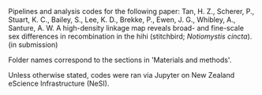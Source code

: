 Pipelines and analysis codes for the following paper:
Tan, H. Z., Scherer, P., Stuart, K. C., Bailey, S., Lee, K. D., Brekke, P., Ewen, J. G., Whibley, A., Santure, A. W. A high-density linkage map reveals broad- and fine-scale sex differences in recombination in the hihi (stitchbird; _Notiomystis cincta_). (in submission)

Folder names correspond to the sections in 'Materials and methods'.

Unless otherwise stated, codes were ran via Jupyter on New Zealand eScience Infrastructure (NeSI).
